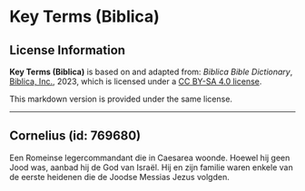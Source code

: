 # Key Terms (Biblica)

## License Information

**Key Terms (Biblica)** is based on and adapted from: _Biblica Bible Dictionary_, [Biblica, Inc.](https://www.biblica.com/), 2023, which is licensed under a [CC BY-SA 4.0 license](https://creativecommons.org/licenses/by-sa/4.0/legalcode.en).

This markdown version is provided under the same license.



--------------------------------

## Cornelius (id: 769680)

Een Romeinse legercommandant die in Caesarea woonde. Hoewel hij geen Jood was, aanbad hij de God van Israël. Hij en zijn familie waren enkele van de eerste heidenen die de Joodse Messias Jezus volgden.


